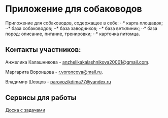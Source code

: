 # Приложение для собаководов

Приложение для собаководов, содержащее в себе: 
⋅⋅* карта площадок; 
⋅⋅* база собаководов; 
⋅⋅* база заводчиков; 
⋅⋅* база ветклиник; 
⋅⋅* база пород: описание, питание, тренировки; 
⋅⋅* карточка питомца.

## Контакты участников: 

Анжелика Калашникова -  anzhelikakalashnikova20001@gmail.com. 

Маргарита Воронцова - r.voroncova@mail.ru. 

Владимир Шевцов - parovozikdima77@yandex.ru

## Сервисы для работы
[Доска с задачами](https://trello.com/b/AXWZsS99/группа-4-2-1-проект-по-тп)
